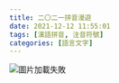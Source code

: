 ```yaml
---
title: 二〇二一拼音漫遊
date: 2021-12-12 11:55:01
tags: [漢語拼音, 注音符號]
categories: [語言文字]
---
```


![圖片加載失敗](2021.A.bopomofo.Odyssey.png)
